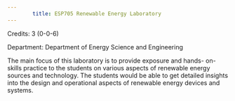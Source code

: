 ```yaml
---
        title: ESP705 Renewable Energy Laboratory
---
```

Credits: 3 (0-0-6)

Department: Department of Energy Science and Engineering

The main focus of this laboratory is to provide exposure and hands- on-skills practice to the students on various aspects of renewable energy sources and technology. The students would be able to get detailed insights into the design and operational aspects of renewable energy devices and systems.